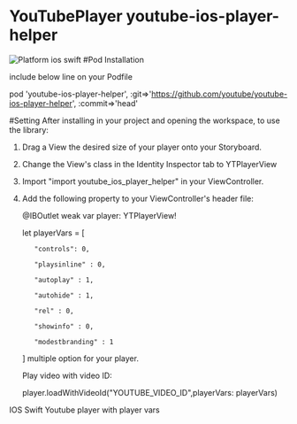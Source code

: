 # YouTubePlayer youtube-ios-player-helper
<img src="https://camo.githubusercontent.com/0ffde138998b72aab7bc949404cdbebebb4983a6/68747470733a2f2f636f636f61706f642d6261646765732e6865726f6b756170702e636f6d2f702f796f75747562652d696f732d706c617965722d68656c7065722f62616467652e706e67" alt="Platform" data-canonical-src="https://cocoapod-badges.herokuapp.com/p/youtube-ios-player-helper/badge.png" style="max-width:100%;"> ios swift
#Pod Installation 

include below line on your Podfile 

pod 'youtube-ios-player-helper', :git=>'https://github.com/youtube/youtube-ios-player-helper', :commit=>'head'

#Setting
After installing in your project and opening the workspace, to use the library:

  1. Drag a View the desired size of your player onto your Storyboard.
  2. Change the View's class in the Identity Inspector tab to YTPlayerView
  3. Import "import youtube_ios_player_helper" in your ViewController.
  4. Add the following property to your ViewController's header file:
  
     @IBOutlet weak var player: YTPlayerView!
     
      let playerVars = [

            "controls": 0,
            
            "playsinline" : 0,
            
            "autoplay" : 1,
            
            "autohide" : 1,
            
            "rel" : 0,
            
            "showinfo" : 0,
            
            "modestbranding" : 1
        ]
      multiple option for your player.
      
      Play video with video ID:
      
      player.loadWithVideoId("YOUTUBE_VIDEO_ID",playerVars: playerVars)

IOS Swift Youtube player with player vars
